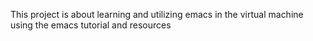 This project is about learning and utilizing emacs in the virtual machine using the emacs tutorial and resources
